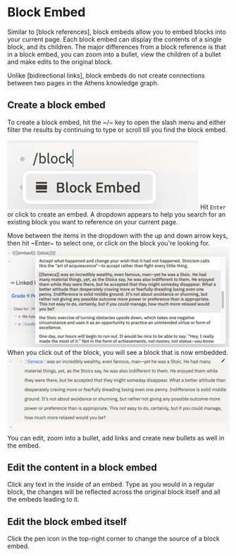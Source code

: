 # Block Embed
Similar to [block references], block embeds allow you to embed blocks into your current page. Each block embed can display the contents of a single block, and its children. The major differences from a block reference is that in a block embed, you can zoom into a bullet, view the children of a bullet and make edits to the original block. 


Unlike [bidirectional links], block embeds do not create connections between two pages in the Athens knowledge graph. 

## Create a block embed
To create a block embed, hit the ~/~ key to open the slash menu and either filter the results by continuing to type or scroll till you find the block embed. 

![](../../../.gitbook/assets/block-embed-create.png)
Hit `Enter` or click to create an embed. A dropdown appears to help you search for an existing block you want to reference on your current page.

Move between the items in the dropdown with the up and down arrow keys, then hit ~Enter~ to select one, or click on the block you're looking for.
![](../../../.gitbook/assets/block-embed-dropdown.png)
When you click out of the block, you will see a block that is now embedded.
![](../../../.gitbook/assets/block-embed-success.png)
You can edit, zoom into a bullet, add links and create new bullets as well in the embed. 
## Edit the content in a block embed
Click any text in the inside of an embed. Type as you would in a regular block, the changes will be reflected across the original block itself and all the embeds leading to it. 
## Edit the block embed itself
Click the pen icon in the top-right corner to change the source of a block embed. 
